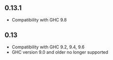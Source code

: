 0.13.1
---

- Compatibility with GHC 9.8

0.13
---

- Compatibility with GHC 9.2, 9.4, 9.6
- GHC version 9.0 and older no longer supported
